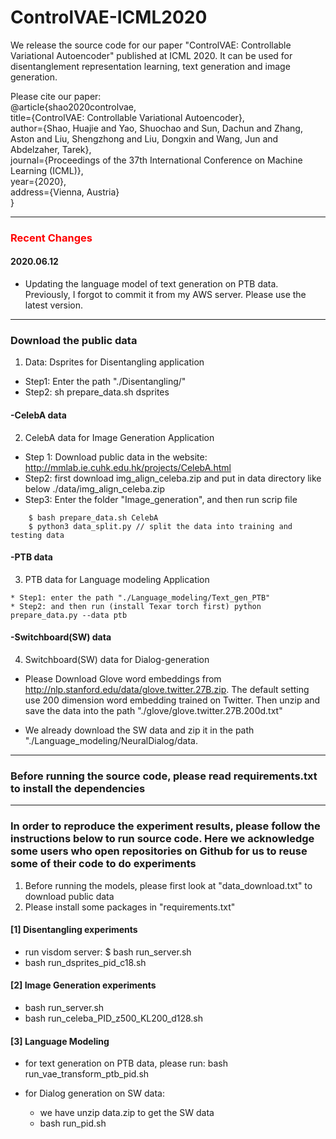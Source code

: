 # ControlVAE-ICML2020
We release the source code for our paper "ControlVAE: Controllable Variational Autoencoder" published at ICML 2020. It can be used for disentanglement representation learning, text generation and image generation.

Please cite our paper: <br />
@article{shao2020controlvae, <br />
  title={ControlVAE: Controllable Variational Autoencoder}, <br />
  author={Shao, Huajie and Yao, Shuochao and Sun, Dachun and Zhang, Aston and Liu, Shengzhong and Liu, Dongxin and Wang, Jun and Abdelzaher, Tarek}, <br />
  journal={Proceedings of the 37th International Conference on Machine Learning (ICML)}, <br />
  year={2020},<br />
  address={Vienna, Austria}<br />
}


---
### <span style="color:red">Recent Changes</span>
#### 2020.06.12
* Updating the language model of text generation on PTB data. Previously, I forgot to commit it from my AWS server. Please use the latest version.

---
### Download the public data

1. Data: Dsprites for Disentangling application
  * Step1: Enter the path "./Disentangling/"
  * Step2: sh prepare_data.sh dsprites

#### -CelebA data
2. CelebA data for Image Generation Application
  * Step 1: Download public data in the website: http://mmlab.ie.cuhk.edu.hk/projects/CelebA.html
  * Step2: first download img_align_celeba.zip and put in data directory like below
      ./data/img_align_celeba.zip
  * Step3: Enter the folder "Image_generation", and then run scrip file
  ```
      $ bash prepare_data.sh CelebA
      $ python3 data_split.py // split the data into training and testing data
  ```

#### -PTB data
3. PTB data for Language modeling Application
  ```
  * Step1: enter the path "./Language_modeling/Text_gen_PTB"
  * Step2: and then run (install Texar torch first) python prepare_data.py --data ptb
  ```


#### -Switchboard(SW) data
4. Switchboard(SW) data for Dialog-generation
 * Please Download Glove word embeddings from http://nlp.stanford.edu/data/glove.twitter.27B.zip. The default setting use 200 dimension word embedding trained on Twitter.
Then unzip and save the data into the path "./glove/glove.twitter.27B.200d.txt"

 * We already download the SW data and zip it in the path "./Language_modeling/NeuralDialog/data.

---
### Before running the source code, please read requirements.txt to install the dependencies

---
### In order to reproduce the experiment results, please follow the instructions below to run source code. Here we acknowledge some users who open repositories on Github for us to reuse some of their code to do experiments

  1. Before running the models, please first look at "data_download.txt" to download public data
  2. Please install some packages in "requirements.txt"


#### [1] Disentangling experiments
 * run visdom server: $ bash run_server.sh
 * bash run_dsprites_pid_c18.sh

#### [2] Image Generation experiments
  * bash run_server.sh
  * bash run_celeba_PID_z500_KL200_d128.sh


#### [3] Language Modeling
 * for text generation on PTB data, please run: bash run_vae_transform_ptb_pid.sh


 * for Dialog generation on SW data:
   * we have unzip data.zip to get the SW data
   * bash run_pid.sh
